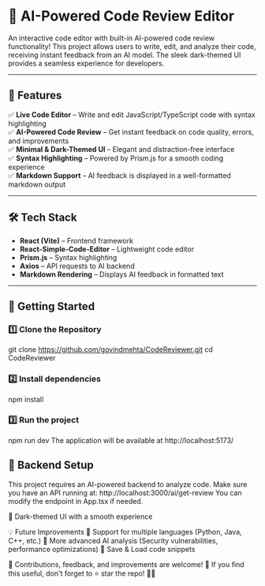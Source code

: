 # 🚀 AI-Powered Code Review Editor  

An interactive code editor with built-in AI-powered code review functionality! This project allows users to write, edit, and analyze their code, receiving instant feedback from an AI model. The sleek dark-themed UI provides a seamless experience for developers.  

---

## 📌 Features  

✅ **Live Code Editor** – Write and edit JavaScript/TypeScript code with syntax highlighting  
✅ **AI-Powered Code Review** – Get instant feedback on code quality, errors, and improvements  
✅ **Minimal & Dark-Themed UI** – Elegant and distraction-free interface  
✅ **Syntax Highlighting** – Powered by Prism.js for a smooth coding experience  
✅ **Markdown Support** – AI feedback is displayed in a well-formatted markdown output  

---

## 🛠️ Tech Stack  

- **React (Vite)** – Frontend framework  
- **React-Simple-Code-Editor** – Lightweight code editor  
- **Prism.js** – Syntax highlighting  
- **Axios** – API requests to AI backend  
- **Markdown Rendering** – Displays AI feedback in formatted text  

---

## 🚀 Getting Started  

### 1️⃣ Clone the Repository  
git clone https://github.com/govindmehta/CodeReviewer.git
cd CodeReviewer

### 2️⃣ Install dependencies
npm install

### 3️⃣ Run the project
npm run dev
The application will be available at http://localhost:5173/

## 🔗 Backend Setup
This project requires an AI-powered backend to analyze code. Make sure you have an API running at:
http://localhost:3000/ai/get-review
You can modify the endpoint in App.tsx if needed.

🎨 Dark-themed UI with a smooth experience

💡 Future Improvements
🚀 Support for multiple languages (Python, Java, C++, etc.)
🚀 More advanced AI analysis (Security vulnerabilities, performance optimizations)
🚀 Save & Load code snippets


🔗 Contributions, feedback, and improvements are welcome! 🎉
If you find this useful, don't forget to ⭐ star the repo! 🚀✨
